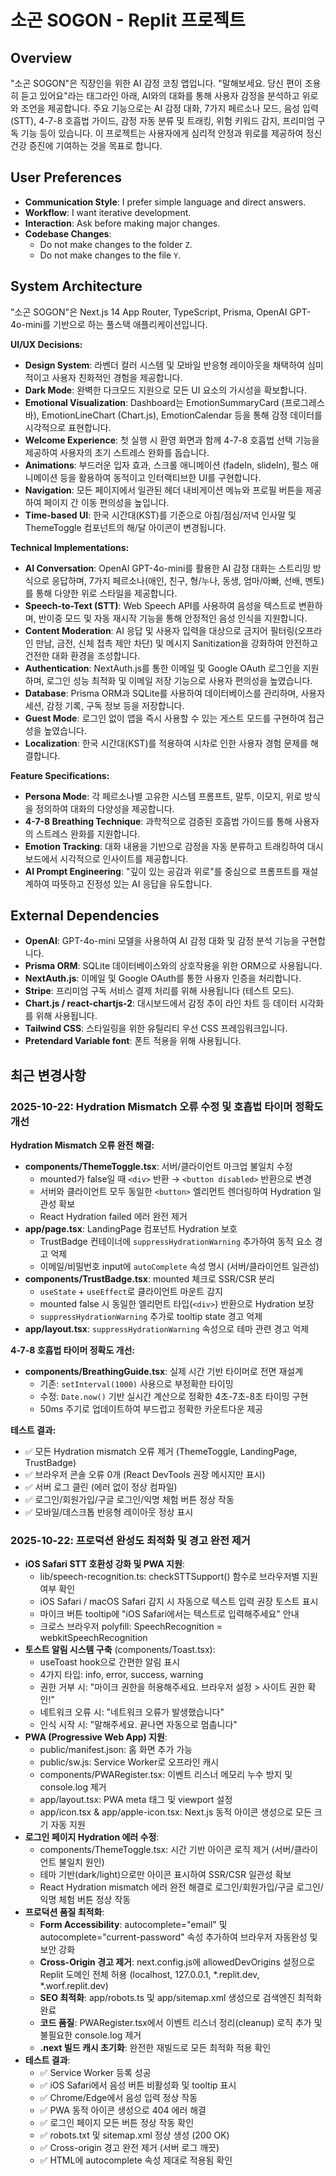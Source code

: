 # 소곤 SOGON - Replit 프로젝트

## Overview
"소곤 SOGON"은 직장인을 위한 AI 감정 코칭 앱입니다. "말해보세요. 당신 편이 조용히 듣고 있어요"라는 태그라인 아래, AI와의 대화를 통해 사용자 감정을 분석하고 위로와 조언을 제공합니다. 주요 기능으로는 AI 감정 대화, 7가지 페르소나 모드, 음성 입력(STT), 4-7-8 호흡법 가이드, 감정 자동 분류 및 트래킹, 위험 키워드 감지, 프리미엄 구독 기능 등이 있습니다. 이 프로젝트는 사용자에게 심리적 안정과 위로를 제공하여 정신 건강 증진에 기여하는 것을 목표로 합니다.

## User Preferences
- **Communication Style**: I prefer simple language and direct answers.
- **Workflow**: I want iterative development.
- **Interaction**: Ask before making major changes.
- **Codebase Changes**:
    - Do not make changes to the folder `Z`.
    - Do not make changes to the file `Y`.

## System Architecture
"소곤 SOGON"은 Next.js 14 App Router, TypeScript, Prisma, OpenAI GPT-4o-mini를 기반으로 하는 풀스택 애플리케이션입니다.

**UI/UX Decisions:**
- **Design System**: 라벤더 컬러 시스템 및 모바일 반응형 레이아웃을 채택하여 심미적이고 사용자 친화적인 경험을 제공합니다.
- **Dark Mode**: 완벽한 다크모드 지원으로 모든 UI 요소의 가시성을 확보합니다.
- **Emotional Visualization**: Dashboard는 EmotionSummaryCard (프로그레스 바), EmotionLineChart (Chart.js), EmotionCalendar 등을 통해 감정 데이터를 시각적으로 표현합니다.
- **Welcome Experience**: 첫 실행 시 환영 화면과 함께 4-7-8 호흡법 선택 기능을 제공하여 사용자의 초기 스트레스 완화를 돕습니다.
- **Animations**: 부드러운 입자 효과, 스크롤 애니메이션 (fadeIn, slideIn), 펄스 애니메이션 등을 활용하여 동적이고 인터랙티브한 UI를 구현합니다.
- **Navigation**: 모든 페이지에서 일관된 헤더 내비게이션 메뉴와 프로필 버튼을 제공하여 페이지 간 이동 편의성을 높입니다.
- **Time-based UI**: 한국 시간대(KST)를 기준으로 아침/점심/저녁 인사말 및 ThemeToggle 컴포넌트의 해/달 아이콘이 변경됩니다.

**Technical Implementations:**
- **AI Conversation**: OpenAI GPT-4o-mini를 활용한 AI 감정 대화는 스트리밍 방식으로 응답하며, 7가지 페르소나(애인, 친구, 형/누나, 동생, 엄마/아빠, 선배, 멘토)를 통해 다양한 위로 스타일을 제공합니다.
- **Speech-to-Text (STT)**: Web Speech API를 사용하여 음성을 텍스트로 변환하며, 반이중 모드 및 자동 재시작 기능을 통해 안정적인 음성 인식을 지원합니다.
- **Content Moderation**: AI 응답 및 사용자 입력을 대상으로 금지어 필터링(오프라인 만남, 금전, 신체 접촉 제안 차단) 및 메시지 Sanitization을 강화하여 안전하고 건전한 대화 환경을 조성합니다.
- **Authentication**: NextAuth.js를 통한 이메일 및 Google OAuth 로그인을 지원하며, 로그인 성능 최적화 및 이메일 저장 기능으로 사용자 편의성을 높였습니다.
- **Database**: Prisma ORM과 SQLite를 사용하여 데이터베이스를 관리하며, 사용자 세션, 감정 기록, 구독 정보 등을 저장합니다.
- **Guest Mode**: 로그인 없이 앱을 즉시 사용할 수 있는 게스트 모드를 구현하여 접근성을 높였습니다.
- **Localization**: 한국 시간대(KST)를 적용하여 시차로 인한 사용자 경험 문제를 해결합니다.

**Feature Specifications:**
- **Persona Mode**: 각 페르소나별 고유한 시스템 프롬프트, 말투, 이모지, 위로 방식을 정의하여 대화의 다양성을 제공합니다.
- **4-7-8 Breathing Technique**: 과학적으로 검증된 호흡법 가이드를 통해 사용자의 스트레스 완화를 지원합니다.
- **Emotion Tracking**: 대화 내용을 기반으로 감정을 자동 분류하고 트래킹하여 대시보드에서 시각적으로 인사이트를 제공합니다.
- **AI Prompt Engineering**: "깊이 있는 공감과 위로"를 중심으로 프롬프트를 재설계하여 따뜻하고 진정성 있는 AI 응답을 유도합니다.

## External Dependencies
- **OpenAI**: GPT-4o-mini 모델을 사용하여 AI 감정 대화 및 감정 분석 기능을 구현합니다.
- **Prisma ORM**: SQLite 데이터베이스와의 상호작용을 위한 ORM으로 사용됩니다.
- **NextAuth.js**: 이메일 및 Google OAuth를 통한 사용자 인증을 처리합니다.
- **Stripe**: 프리미엄 구독 서비스 결제 처리를 위해 사용됩니다 (테스트 모드).
- **Chart.js / react-chartjs-2**: 대시보드에서 감정 추이 라인 차트 등 데이터 시각화를 위해 사용됩니다.
- **Tailwind CSS**: 스타일링을 위한 유틸리티 우선 CSS 프레임워크입니다.
- **Pretendard Variable font**: 폰트 적용을 위해 사용됩니다.

## 최근 변경사항

### 2025-10-22: Hydration Mismatch 오류 수정 및 호흡법 타이머 정확도 개선

**Hydration Mismatch 오류 완전 해결:**
- **components/ThemeToggle.tsx**: 서버/클라이언트 마크업 불일치 수정
  * mounted가 false일 때 `<div>` 반환 → `<button disabled>` 반환으로 변경
  * 서버와 클라이언트 모두 동일한 `<button>` 엘리먼트 렌더링하여 Hydration 일관성 확보
  * React Hydration failed 에러 완전 제거
- **app/page.tsx**: LandingPage 컴포넌트 Hydration 보호
  * TrustBadge 컨테이너에 `suppressHydrationWarning` 추가하여 동적 요소 경고 억제
  * 이메일/비밀번호 input에 `autoComplete` 속성 명시 (서버/클라이언트 일관성)
- **components/TrustBadge.tsx**: mounted 체크로 SSR/CSR 분리
  * `useState` + `useEffect`로 클라이언트 마운트 감지
  * mounted false 시 동일한 엘리먼트 타입(`<div>`) 반환으로 Hydration 보장
  * `suppressHydrationWarning` 추가로 tooltip state 경고 억제
- **app/layout.tsx**: `suppressHydrationWarning` 속성으로 테마 관련 경고 억제

**4-7-8 호흡법 타이머 정확도 개선:**
- **components/BreathingGuide.tsx**: 실제 시간 기반 타이머로 전면 재설계
  * 기존: `setInterval(1000)` 사용으로 부정확한 타이밍
  * 수정: `Date.now()` 기반 실시간 계산으로 정확한 4초-7초-8초 타이밍 구현
  * 50ms 주기로 업데이트하여 부드럽고 정확한 카운트다운 제공

**테스트 결과:**
- ✅ 모든 Hydration mismatch 오류 제거 (ThemeToggle, LandingPage, TrustBadge)
- ✅ 브라우저 콘솔 오류 0개 (React DevTools 권장 메시지만 표시)
- ✅ 서버 로그 클린 (에러 없이 정상 컴파일)
- ✅ 로그인/회원가입/구글 로그인/익명 체험 버튼 정상 작동
- ✅ 모바일/데스크톱 반응형 레이아웃 정상 표시

### 2025-10-22: 프로덕션 완성도 최적화 및 경고 완전 제거
- **iOS Safari STT 호환성 강화 및 PWA 지원**:
  * lib/speech-recognition.ts: checkSTTSupport() 함수로 브라우저별 지원 여부 확인
  * iOS Safari / macOS Safari 감지 시 자동으로 텍스트 입력 권장 토스트 표시
  * 마이크 버튼 tooltip에 "iOS Safari에서는 텍스트로 입력해주세요" 안내
  * 크로스 브라우저 polyfill: SpeechRecognition = webkitSpeechRecognition
- **토스트 알림 시스템 구축** (components/Toast.tsx):
  * useToast hook으로 간편한 알림 표시
  * 4가지 타입: info, error, success, warning
  * 권한 거부 시: "마이크 권한을 허용해주세요. 브라우저 설정 > 사이트 권한 확인!"
  * 네트워크 오류 시: "네트워크 오류가 발생했습니다"
  * 인식 시작 시: "말해주세요. 끝나면 자동으로 멈춥니다"
- **PWA (Progressive Web App) 지원**:
  * public/manifest.json: 홈 화면 추가 가능
  * public/sw.js: Service Worker로 오프라인 캐시
  * components/PWARegister.tsx: 이벤트 리스너 메모리 누수 방지 및 console.log 제거
  * app/layout.tsx: PWA meta 태그 및 viewport 설정
  * app/icon.tsx & app/apple-icon.tsx: Next.js 동적 아이콘 생성으로 모든 크기 자동 지원
- **로그인 페이지 Hydration 에러 수정**:
  * components/ThemeToggle.tsx: 시간 기반 아이콘 로직 제거 (서버/클라이언트 불일치 원인)
  * 테마 기반(dark/light)으로만 아이콘 표시하여 SSR/CSR 일관성 확보
  * React Hydration mismatch 에러 완전 해결로 로그인/회원가입/구글 로그인/익명 체험 버튼 정상 작동
- **프로덕션 품질 최적화**:
  * **Form Accessibility**: autocomplete="email" 및 autocomplete="current-password" 속성 추가하여 브라우저 자동완성 및 보안 강화
  * **Cross-Origin 경고 제거**: next.config.js에 allowedDevOrigins 설정으로 Replit 도메인 전체 허용 (localhost, 127.0.0.1, *.replit.dev, *.worf.replit.dev)
  * **SEO 최적화**: app/robots.ts 및 app/sitemap.xml 생성으로 검색엔진 최적화 완료
  * **코드 품질**: PWARegister.tsx에서 이벤트 리스너 정리(cleanup) 로직 추가 및 불필요한 console.log 제거
  * **.next 빌드 캐시 초기화**: 완전한 재빌드로 모든 최적화 적용 확인
- **테스트 결과**:
  * ✅ Service Worker 등록 성공
  * ✅ iOS Safari에서 음성 버튼 비활성화 및 tooltip 표시
  * ✅ Chrome/Edge에서 음성 입력 정상 작동
  * ✅ PWA 동적 아이콘 생성으로 404 에러 해결
  * ✅ 로그인 페이지 모든 버튼 정상 작동 확인
  * ✅ robots.txt 및 sitemap.xml 정상 생성 (200 OK)
  * ✅ Cross-origin 경고 완전 제거 (서버 로그 깨끗)
  * ✅ HTML에 autocomplete 속성 제대로 적용됨 확인